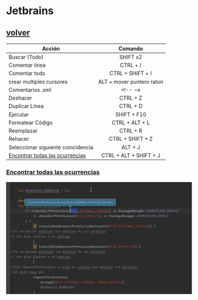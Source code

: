 # Jetbrains

## [volver](../../Shortcuts.md)

| Acción                                             |          Comando          |
| -------------------------------------------------- | :-----------------------: |
| Buscar (Todo)                                      |         SHIFT x2          |
| Comentar linea                                     |         CTRL + /          |
| Comentar todo                                      |     CTRL + SHIFT + /      |
| crear multiples cursores                           | ALT + mover puntero raton |
| Comentarios .xml                                   |        \<!-- --\>         |
| Deshacer                                           |         CTRL + Z          |
| Duplicar Línea                                     |         CTRL + D          |
| Ejecutar                                           |        SHIFT + F10        |
| Formatear Código                                   |      CTRL + ALT + L       |
| Reemplazar                                         |         CTRL + R          |
| Rehacer                                            |     CTRL + SHIFT + Z      |
| Seleccionar siguiente coincidencia                 |          ALT + J          |
| [Encontrar todas las ocurrencias](#find-next-word) |  CTRL + ALT + SHIFT + J   |

### [Encontrar todas las ocurrencias](https://www.jetbrains.com/idea/guide/tips/find-next-word/#:~:text=Press%20%E2%8C%98G%20(macOS)%2C,occurrences%20of%20the%20same%20word.)  

![Find next word](../images/shorcuts/jetbrains/FindNextWord.gif)

